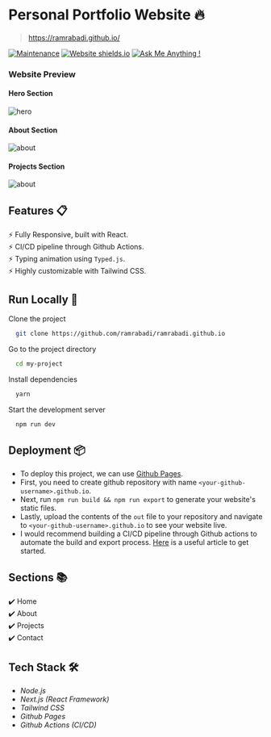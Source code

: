 # Personal Portfolio Website 🔥
> https://ramrabadi.github.io/

[![Maintenance](https://img.shields.io/badge/maintained-yes-green.svg)](https://github.com/ramrabadi/ramrabadi.github.io/commits/main)
[![Website shields.io](https://img.shields.io/badge/website-up-yellow)](https://ramrabadi.github.io/)
[![Ask Me Anything !](https://img.shields.io/badge/ask%20me-linkedin-1abc9c.svg)](https://www.linkedin.com/in/ramez-alrabadi/)

### Website Preview

#### Hero Section
![hero](https://cdn.jsdelivr.net/gh/ramrabadi/ramrabadi.github.io/github_previews/hero.gif)

#### About Section
![about](https://cdn.jsdelivr.net/gh/ramrabadi/ramrabadi.github.io/github_previews/about.png)

#### Projects Section
![about](https://cdn.jsdelivr.net/gh/ramrabadi/ramrabadi.github.io/github_previews/projects.png)


## Features 📋
⚡️ Fully Responsive, built with React.\
⚡️ CI/CD pipeline through Github Actions. \
⚡️ Typing animation using `Typed.js`.\
⚡️ Highly customizable with Tailwind CSS.

## Run Locally 🏃

Clone the project

```bash
  git clone https://github.com/ramrabadi/ramrabadi.github.io
```

Go to the project directory

```bash
  cd my-project
```

Install dependencies

```bash
  yarn
```

Start the development server 

```bash
  npm run dev
```

## Deployment 📦
- To deploy this project, we can use [Github Pages](https://pages.github.com/).
- First, you need to create github repository with name `<your-github-username>.github.io`.
- Next, run `npm run build && npm run export` to generate your website's static files.
- Lastly, upload the contents of the `out` file to your repository and navigate to `<your-github-username>.github.io` to see your website live.
- I would recommend building a CI/CD pipeline through Github actions to automate the build and export process. [Here](https://github.com/marketplace/actions/deploy-to-github-pages) is a useful article to get started.

## Sections 📚
✔️ Home \
✔️ About \
✔️ Projects \
✔️ Contact 

## Tech Stack 🛠️
* _Node.js_
* _Next.js (React Framework)_
* _Tailwind CSS_
* _Github Pages_
* _Github Actions (CI/CD)_
